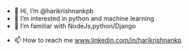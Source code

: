 - 👋 Hi, I’m @harikrishnankpb
- 👀 I’m interested in python and machine learning
- 💞️ I’m familiar with NodeJs,python/Django 
<!---
- 🌱 I’m currently learning 
--->
- 📫 How to reach me www.linkedin.com/in/harikrishnankp

<!---
harikrishnankpb/harikrishnankpb is a ✨ special ✨ repository because its `README.md` (this file) appears on your GitHub profile.
You can click the Preview link to take a look at your changes.
--->
